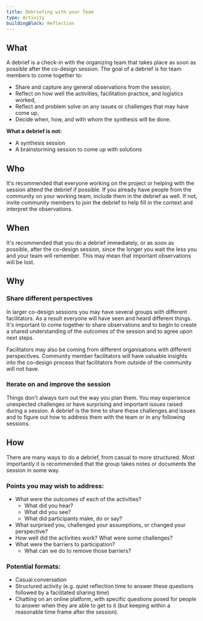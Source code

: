 ```yaml
---
title: Debriefing with your Team
type: Activity
buildingBlock: Reflection
---
```

## What

A debrief is a check-in with the organizing team that takes place as soon as possible after the co-design session. The goal of a debrief is for team members to come together to:

* Share and capture any general observations from the session,
* Reflect on how well the activities, facilitation practice, and logistics worked,
* Reflect and problem solve on any issues or challenges that may have come up,
* Decide when, how, and with whom the synthesis will be done.

**What a debrief is not:**

* A synthesis session
* A brainstorming session to come up with solutions

## Who

It's recommended that everyone working on the project or helping with the session attend the debrief if possible. If you already have people from the community on your working team, include them in the debrief as well. If not, invite community members to join the debrief to help fill in the context and interpret the observations. 

## When

It's recommended that you do a debrief immediately, or as soon as possible, after the co-design session, since the longer you wait the less you and your team will remember. This may mean that important observations will be lost.

## Why

### Share different perspectives

In larger co-design sessions you may have several groups with different facilitators. As a result everyone will have seen and heard different things. It's important to come together to share observations and to begin to create a shared understanding of the outcomes of the session and to agree upon next steps.

Facilitators may also be coming from different organisations with different perspectives. Community member facilitators will have valuable insights into the co-design process that facilitators from outside of the community will not have.

### Iterate on and improve the session

Things don't always turn out the way you plan them. You may experience unexpected challenges or have surprising and important issues raised during a session. A debrief is the time to share these challenges and issues and to figure out how to address them with the team or in any following sessions.

## How

There are many ways to do a debrief, from casual to more structured. Most importantly it is recommended that the group takes notes or documents the session in some way.

### Points you may wish to address:

* What were the outcomes of each of the activities?
  * What did you hear?
  * What did you see?
  * What did participants make, do or say?
* What surprised you, challenged your assumptions, or changed your perspective?
* How well did the activities work? What were some challenges?
* What were the barriers to participation?
  * What can we do to remove those barriers?

### Potential formats:

* Casual conversation
* Structured activity (e.g. quiet reflection time to answer these questions followed by a facilitated sharing time)
* Chatting on an online platform, with specific questions posed for people to answer when they are able to get to it (but keeping within a reasonable time frame after the session).